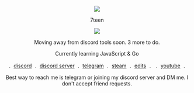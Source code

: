 <p align="center">  
<img src="https://media.discordapp.net/attachments/813341662545313832/813343404507267092/pokemon_pixel.gif">
</p>
<p align="center">
    7teen
<p align="center">  
<img src="https://komarev.com/ghpvc/?username=17teen&color=grey">
</p>
<p align="center">
Moving away from discord tools soon. 3 more to do.
<p align="center"> 
<p align="center">
Currently learning JavaScript & Go
<p align="center"> 
    ﹒
    <a href="https://discord.com/users/709827684888215582">discord</a>
    ﹒
    <a href="https://discord.gg/CCe5cFtsq7">discord server</a>
    ﹒
    <a href="https://t.me/clairvoyant7teen">telegram</a>
    ﹒
    <a href="https://steamcommunity.com/id/seven777teen/">steam</a>
    ﹒
    <a href="https://www.youtube.com/channel/UCCI1R8tieH6uL9nF0GgiqjQ">edits</a>
    ﹒
    ﹒
    <a href="https://www.youtube.com/channel/UC4PEPbLPaLkiJf4Y-uZ9p9Q">youtube</a>
    ﹒
</p>
<p align="center">  
Best way to reach me is telegram or joining my discord server and DM me. I don't accept friend requests.
</p>
